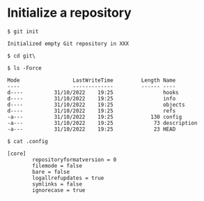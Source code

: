 # Initialize a repository

```$ git init```

```
Initialized empty Git repository in XXX
```

```$ cd git\```

```$ ls -Force```

```
Mode                 LastWriteTime         Length Name
----                 -------------         ------ ----
d----          31/10/2022    19:25                hooks
d----          31/10/2022    19:25                info
d----          31/10/2022    19:25                objects
d----          31/10/2022    19:25                refs
-a---          31/10/2022    19:25            130 config
-a---          31/10/2022    19:25             73 description
-a---          31/10/2022    19:25             23 HEAD
```

```$ cat .config```

```
[core]
        repositoryformatversion = 0
        filemode = false
        bare = false
        logallrefupdates = true
        symlinks = false
        ignorecase = true
```
